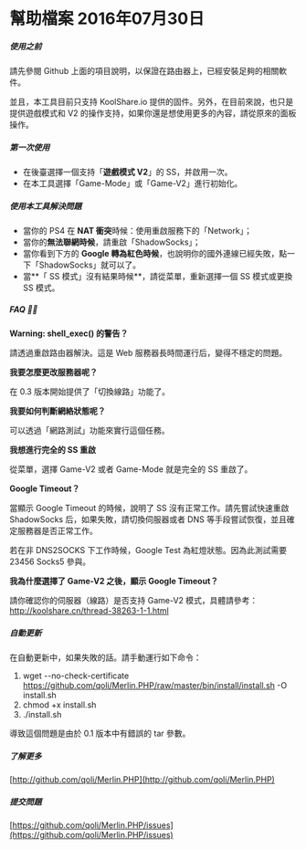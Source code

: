 # 幫助檔案 2016年07月30日

##### 使用之前

請先參閱 Github 上面的項目說明，以保證在路由器上，已經安裝足夠的相關軟件。

並且，本工具目前只支持 KoolShare.io 提供的固件。另外，在目前來說，也只是提供遊戲模式和 V2 的操作支持，如果你還是想使用更多的內容，請從原來的面板操作。



##### 第一次使用

- 在後臺選擇一個支持「**遊戲模式 V2**」的 SS，并啟用一次。
- 在本工具選擇「Game-Mode」或「Game-V2」進行初始化。




##### 使用本工具解決問題

- 當你的 PS4 在 **NAT 衝突**時候：使用重啟服務下的「Network」；
- 當你的**無法聯網時候**，請重啟「ShadowSocks」；
- 當你看到下方的 **Google 轉為紅色時候**，也說明你的國外連線已經失敗，點一下「ShadowSocks」就可以了。
- 當**「 SS 模式」沒有結果時候**，請從菜單，重新選擇一個 SS 模式或更換 SS 模式。




##### FAQ 🙋🏻

**Warning: shell_exec() 的警告？**

請透過重啟路由器解決。這是 Web 服務器長時間運行后，變得不穩定的問題。

**我要怎麼更改服務器呢？**

在 0.3 版本開始提供了「切換線路」功能了。

**我要如何判斷網絡狀態呢？**

可以透過「網路測試」功能來實行這個任務。

**我想進行完全的 SS 重啟**

從菜單，選擇 Game-V2 或者 Game-Mode 就是完全的 SS 重啟了。

**Google Timeout？**

當顯示 Google Timeout 的時候，說明了 SS 沒有正常工作。請先嘗試快速重啟 ShadowSocks 后，如果失敗，請切換伺服器或者 DNS 等手段嘗試恢復，並且確定服務器是否正常工作。

若在非 DNS2SOCKS 下工作時候，Google Test 為紅燈狀態。因為此測試需要 23456 Socks5 參與。

**我為什麼選擇了 Game-V2 之後，顯示 Google Timeout？**

請你確認你的伺服器（線路）是否支持 Game-V2 模式，具體請參考：http://koolshare.cn/thread-38263-1-1.html



##### 自動更新

在自動更新中，如果失敗的話。請手動運行如下命令：

1. wget --no-check-certificate https://github.com/qoli/Merlin.PHP/raw/master/bin/install/install.sh -O install.sh
2. chmod +x install.sh
3. ./install.sh

導致這個問題是由於 0.1 版本中有錯誤的 tar 參數。




##### 了解更多

[http://github.com/qoli/Merlin.PHP](http://github.com/qoli/Merlin.PHP)



##### 提交問題
[https://github.com/qoli/Merlin.PHP/issues](https://github.com/qoli/Merlin.PHP/issues)

